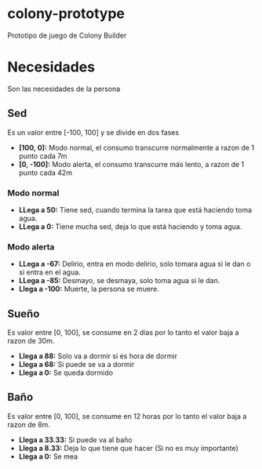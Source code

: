 # colony-prototype
Prototipo de juego de Colony Builder

# Necesidades
Son las necesidades de la persona

## Sed
Es un valor entre [-100, 100] y se divide en dos fases
* **[100, 0]:**  Modo normal, el consumo transcurre normalmente a razon de 1 punto cada 7m
* **[0, -100]:**  Modo alerta, el consumo transcurre más lento, a razon de 1 punto cada 42m

### Modo normal
* **LLega a 50:** Tiene sed, cuando termina la tarea que está haciendo toma agua.
* **LLega a 0:** Tiene mucha sed, deja lo que está haciendo y toma agua.

### Modo alerta
* **LLega a -67:** Delirio, entra en modo delirio, solo tomara agua si le dan o si entra en el agua.
* **LLega a -85:** Desmayo, se desmaya, solo toma agua si le dan.
* **Llega a -100:** Muerte, la persona se muere.

## Sueño
Es valor entre [0, 100], se consume en 2 días por lo tanto el valor baja a razon de 30m.
* **Llega a 88:** Solo va a dormir si es hora de dormir
* **Llega a 68:** Si puede se va a dormir
* **Llega a 0:** Se queda dormido 

## Baño
Es valor entre [0, 100], se consume en 12 horas por lo tanto el valor baja a razon de 8m.
* **Llega a 33.33:** Si puede va al baño
* **Llega a 8.33:** Deja lo que tiene que hacer (Si no es muy importante)
* **Llega a 0:** Se mea
